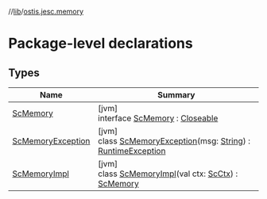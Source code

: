 //[lib](../../index.md)/[ostis.jesc.memory](index.md)

# Package-level declarations

## Types

| Name | Summary |
|---|---|
| [ScMemory](-sc-memory/index.md) | [jvm]<br>interface [ScMemory](-sc-memory/index.md) : [Closeable](https://docs.oracle.com/javase/8/docs/api/java/io/Closeable.html) |
| [ScMemoryException](-sc-memory-exception/index.md) | [jvm]<br>class [ScMemoryException](-sc-memory-exception/index.md)(msg: [String](https://kotlinlang.org/api/latest/jvm/stdlib/kotlin/-string/index.html)) : [RuntimeException](https://docs.oracle.com/javase/8/docs/api/java/lang/RuntimeException.html) |
| [ScMemoryImpl](-sc-memory-impl/index.md) | [jvm]<br>class [ScMemoryImpl](-sc-memory-impl/index.md)(val ctx: [ScCtx](../ostis.jesc.ctx/-sc-ctx/index.md)) : [ScMemory](-sc-memory/index.md) |
